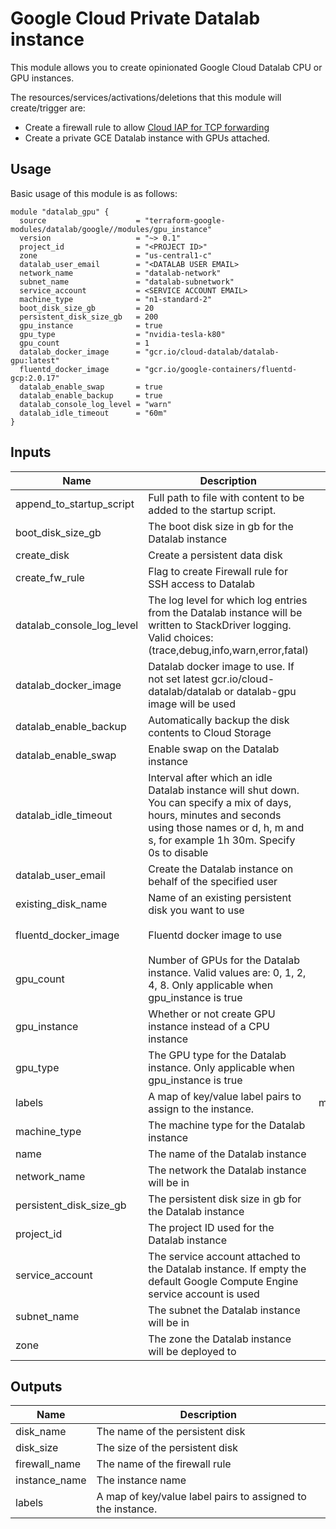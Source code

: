 # Google Cloud Private Datalab‎ instance

This module allows you to create opinionated Google Cloud Datalab CPU or GPU instances.

The resources/services/activations/deletions that this module will create/trigger are:
- Create a firewall rule to allow [Cloud IAP for TCP forwarding](https://cloud.google.com/iap/docs/using-tcp-forwarding)
- Create a private GCE Datalab instance with GPUs attached.

## Usage

Basic usage of this module is as follows:

```hcl
module "datalab_gpu" {
  source                    = "terraform-google-modules/datalab/google//modules/gpu_instance"
  version                   = "~> 0.1"
  project_id                = "<PROJECT ID>"
  zone                      = "us-central1-c"
  datalab_user_email        = "<DATALAB USER EMAIL>
  network_name              = "datalab-network"
  subnet_name               = "datalab-subnetwork"
  service_account           = <SERVICE ACCOUNT EMAIL>
  machine_type              = "n1-standard-2"
  boot_disk_size_gb         = 20
  persistent_disk_size_gb   = 200
  gpu_instance              = true
  gpu_type                  = "nvidia-tesla-k80"
  gpu_count                 = 1
  datalab_docker_image      = "gcr.io/cloud-datalab/datalab-gpu:latest"
  fluentd_docker_image      = "gcr.io/google-containers/fluentd-gcp:2.0.17"
  datalab_enable_swap       = true
  datalab_enable_backup     = true
  datalab_console_log_level = "warn"
  datalab_idle_timeout      = "60m"
}
```

<!-- BEGINNING OF PRE-COMMIT-TERRAFORM DOCS HOOK -->
## Inputs

| Name | Description | Type | Default | Required |
|------|-------------|:----:|:-----:|:-----:|
| append\_to\_startup\_script | Full path to file with content to be added to the startup script. | string | `"null"` | no |
| boot\_disk\_size\_gb | The boot disk size in gb for the Datalab instance | string | `"20"` | no |
| create\_disk | Create a persistent data disk | bool | `"true"` | no |
| create\_fw\_rule | Flag to create Firewall rule for SSH access to Datalab | bool | `"true"` | no |
| datalab\_console\_log\_level | The log level for which log entries from the Datalab instance will be written to StackDriver logging. Valid choices: (trace,debug,info,warn,error,fatal) | string | `"warn"` | no |
| datalab\_docker\_image | Datalab docker image to use. If not set latest gcr.io/cloud-datalab/datalab or datalab-gpu image will be used | string | `"null"` | no |
| datalab\_enable\_backup | Automatically backup the disk contents to Cloud Storage | bool | `"true"` | no |
| datalab\_enable\_swap | Enable swap on the Datalab instance | bool | `"true"` | no |
| datalab\_idle\_timeout | Interval after which an idle Datalab instance will shut down. You can specify a mix of days, hours, minutes and seconds using those names or d, h, m and s, for example 1h 30m. Specify 0s to disable | string | `"60m"` | no |
| datalab\_user\_email | Create the Datalab instance on behalf of the specified user | string | n/a | yes |
| existing\_disk\_name | Name of an existing persistent disk you want to use | string | `"null"` | no |
| fluentd\_docker\_image | Fluentd docker image to use | string | `"gcr.io/google-containers/fluentd-gcp:2.0.17"` | no |
| gpu\_count | Number of GPUs for the Datalab instance. Valid values are: 0, 1, 2, 4, 8. Only applicable when gpu_instance is true | string | `"0"` | no |
| gpu\_instance | Whether or not create GPU instance instead of a CPU instance | bool | `"false"` | no |
| gpu\_type | The GPU type for the Datalab instance. Only applicable when gpu_instance is true | string | `"nvidia-tesla-k80"` | no |
| labels | A map of key/value label pairs to assign to the instance. | map(string) | `<map>` | no |
| machine\_type | The machine type for the Datalab instance | string | `"n1-standard-2"` | no |
| name | The name of the Datalab instance | string | `"datalab"` | no |
| network\_name | The network the Datalab instance will be in | string | n/a | yes |
| persistent\_disk\_size\_gb | The persistent disk size in gb for the Datalab instance | number | `"200"` | no |
| project\_id | The project ID used for the Datalab instance | string | n/a | yes |
| service\_account | The service account attached to the Datalab instance. If empty the default Google Compute Engine service account is used | string | `"null"` | no |
| subnet\_name | The subnet the Datalab instance will be in | string | n/a | yes |
| zone | The zone the Datalab instance will be deployed to | string | n/a | yes |

## Outputs

| Name | Description |
|------|-------------|
| disk\_name | The name of the persistent disk |
| disk\_size | The size of the persistent disk |
| firewall\_name | The name of the firewall rule |
| instance\_name | The instance name |
| labels | A map of key/value label pairs to assigned to the instance. |

<!-- END OF PRE-COMMIT-TERRAFORM DOCS HOOK -->

